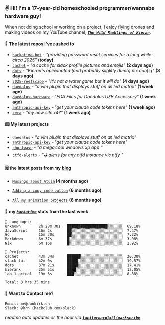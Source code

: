 ### ✌️ Hi! I'm a 17-year-old homeschooled programmer/wannabe hardware guy!

When not doing school or working on a project, I enjoy flying drones and making videos on my YouTube channel, [**_`The Wild Ramblings of Kieran`_**](https://youtube.com/@kieran.rambles).

#### 👷 The latest repos I've pushed to

- [`hackatime-bot`](https://github.com/taciturnaxolotl/hackatime-bot) - _"providing password reset services for a long while: circa 2025"_ **(today)**
- [`cachet`](https://github.com/taciturnaxolotl/cachet) - _"a cache for slack profile pictures and emojis"_ **(2 days ago)**
- [`dots`](https://github.com/taciturnaxolotl/dots) - _"Kieran's opinionated (and probably slightly dumb) nix config"_ **(3 days ago)**
- [`2025-reefscape`](https://github.com/df1317/2025-reefscape) - _"it's not a water game but it will do"_ **(4 days ago)**
- [`daedalus`](https://github.com/taciturnaxolotl/daedalus) - _"a vim plugin that displays stuff on an led matrix"_ **(1 week ago)**
- [`daedalus-hardware`](https://github.com/geschmit/daedalus-hardware) - _"EDA Files for Daedalus USB Accessory"_ **(1 week ago)**
- [`anthropic-api-key`](https://github.com/taciturnaxolotl/anthropic-api-key) - _"get your claude code tokens here"_ **(1 week ago)**
- [`zera`](https://github.com/taciturnaxolotl/zera) - _"my new site v4?"_ **(1 week ago)**

#### ⌨️ My latest projects

- [`daedalus`](https://github.com/taciturnaxolotl/daedalus) - _"a vim plugin that displays stuff on an led matrix"_
- [`anthropic-api-key`](https://github.com/taciturnaxolotl/anthropic-api-key) - _"get your claude code tokens here"_
- [`shortwave`](https://github.com/taciturnaxolotl/shortwave) - _"a mega cool windows xp app "_
- [`ctfd-alerts`](https://github.com/taciturnaxolotl/ctfd-alerts) - _"⛳ alerts for any ctfd instance via ntfy "_

#### 🗒️ the latest posts from my [blog](https://dunkirk.sh)

- [`Musings about Atuin`](https://dunkirk.sh/blog/atuin/) **(4 months ago)**

- [`Adding a copy code button`](https://dunkirk.sh/blog/adding-a-copy-button/) **(6 months ago)**

- [`All my animation projects`](https://dunkirk.sh/blog/my-animations/) **(6 months ago)**



#### 📡 my [_`hackatime`_](https://waka.hackclub.com) stats from the last week

```text
💾 Languages:
unknown        2h 28m 30s   ██████████████████░░░░░░░  69.18%
JavaScript     16m 2s       ██░░░░░░░░░░░░░░░░░░░░░░░  7.47%
Go             15m 30s      ██░░░░░░░░░░░░░░░░░░░░░░░  7.22%
Markdown       6m 37s       █░░░░░░░░░░░░░░░░░░░░░░░░  3.08%
Nix            6m 16s       █░░░░░░░░░░░░░░░░░░░░░░░░  2.92%

💼 Projects:
cachet         43m 34s      ██████░░░░░░░░░░░░░░░░░░░  20.30%
slack-tui      42m 0s       █████░░░░░░░░░░░░░░░░░░░░  19.57%
dots           37m 21s      █████░░░░░░░░░░░░░░░░░░░░  17.41%
kierank        25m 51s      ████░░░░░░░░░░░░░░░░░░░░░  12.05%
lab-1-actual   19m 3s       ███░░░░░░░░░░░░░░░░░░░░░░  8.88%

Total: 3 hrs 35 mins
```

#### 📮 Want to Contact me?

```text
Email: me@dunkirk.sh
Slack: @krn (hackclub.com/slack)
```

_readme auto updates on the hour via [**`taciturnaxolotl/markscribe`**](https://github.com/taciturnaxolotl/markscribe)_
